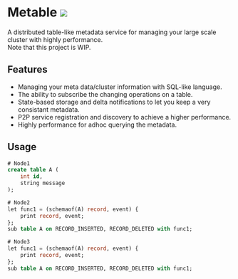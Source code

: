 # Metable ![](https://github.com/jovany-wang/metable/workflows/bazel-build/badge.svg)

A distributed table-like metadata service for managing your large scale cluster with highly performance.  
Note that this project is WIP.


## Features
- Managing your meta data/cluster information with SQL-like language.
- The ability to subscribe the changing operations on a table.
- State-based storage and delta notifications to let you keep a very consistant metadata.
- P2P service registration and discovery to achieve a higher performance.
- Highly performance for adhoc querying the metadata.


## Usage
```sql
# Node1
create table A (
    int id,
    string message
);
```
```sql
# Node2
let func1 = (schemaof(A) record, event) {
    print record, event;
};
sub table A on RECORD_INSERTED, RECORD_DELETED with func1;
```
```sql
# Node3
let func1 = (schemaof(A) record, event) {
    print record, event;
};
sub table A on RECORD_INSERTED, RECORD_DELETED with func1;
```
